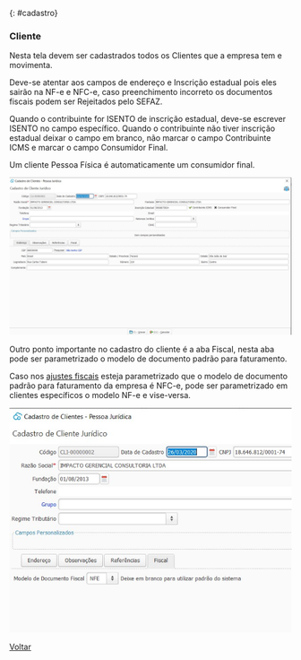 

{: #cadastro}

### Cliente

Nesta tela devem ser cadastrados todos os Clientes que a  empresa tem e movimenta.

Deve-se atentar aos campos de endereço e Inscrição estadual pois eles sairão na NF-e e NFC-e, caso preenchimento incorreto os documentos fiscais podem ser Rejeitados pelo SEFAZ.

Quando o contribuinte for ISENTO de inscrição estadual, deve-se escrever ISENTO no campo específico. Quando o contribuinte não tiver inscrição estadual deixar o campo em branco, não marcar o campo Contribuinte ICMS e marcar o campo Consumidor Final.

Um cliente Pessoa Física é automaticamente um consumidor final.

![](images/vendas_cliente.jpg)



Outro ponto importante no cadastro do cliente é a aba Fiscal, nesta aba pode ser parametrizado o modelo de documento padrão para faturamento. 

Caso nos [ajustes fiscais](sistema_ajuste_fiscal.md#geral) esteja parametrizado que o modelo de documento padrão para faturamento da empresa é NFC-e, pode ser parametrizado em clientes específicos o modelo NF-e e vise-versa.

![](images/vendas_cliente_fiscal.jpg)





[Voltar](vendas.md#vendas)